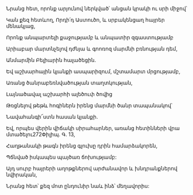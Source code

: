 Նրանց հետ, որոնք արյունով ներկված՝ անցան կրակի ու սրի միջով՝


Կան քեզ հետևող, Որդի՛դ Աստուծո, և սրբակենցաղ հայրեր մենակյաց,


Որոնք անպարտելի քաջությամբ և անպատիր զգաստությամբ


Արիաբար մարտնչելով դժնյա և գոոռոզ մարմնի բռնության դեմ,


Անմարմին Բելիարին հալածեցին.


Եվ աշխարհային կյանքի ասպարիզում, մշտամարտ մրցությամբ,


Առանց ծանրաբեռնվածության տաղտկության,


Լայնածավալ աշխարհի ալեծուփ ծովից


Թռցնելով թեթև հոգիներն իրենց մարմնի ծանր տապանակով՝


Նավահանգի՜ստն հասան կյանքի.


Եվ, որպես վերին վիճակի սիրահարներ, առանց հետինների վրա մտածելու272Փիլիպ. Գ. 13,


Հաղթանակի թագն իրենց գլուխը դրին համարձակորեն,


Պճնված իսկապես պայծառ ճոխությամբ:


Այդ սուրբ հայրերի աղոթքներով արժանավոր և խնդրանքներով նվիրական,


Նրանց հետ՝ քեզ մոտ ընդունիր նաև ինձ՝ մեղավորիս: